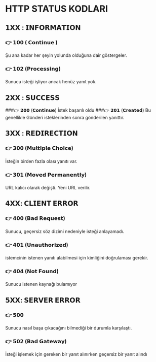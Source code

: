 # HTTP STATUS KODLARI
## 𝟭𝗫𝗫 : 𝗜𝗡𝗙𝗢𝗥𝗠𝗔𝗧𝗜𝗢𝗡
 
### 👉 𝟭𝟬𝟬 ( 𝗖𝗼𝗻𝘁𝗶𝗻𝘂𝗲 ) 
 Şu ana kadar her şeyin yolunda olduğuna dair göstergeler.
### 👉 𝟭𝟬𝟮 (𝗣𝗿𝗼𝗰𝗲𝘀𝘀𝗶𝗻𝗴)
Sunucu isteği işliyor ancak henüz yanıt yok.

## 𝟮𝗫𝗫 : 𝗦𝗨𝗖𝗖𝗘𝗦𝗦
###👉 𝟮𝟬𝟬 (𝗖𝗼𝗻𝘁𝗶𝗻𝘂𝗲)
İstek başarılı oldu
###👉 𝟮𝟬𝟭 (𝗖𝗿𝗲𝗮𝘁𝗲𝗱)
Bu genellikle Gönderi isteklerinden sonra gönderilen yanıttır.

## 𝟯𝗫𝗫 : 𝗥𝗘𝗗𝗜𝗥𝗘𝗖𝗧𝗜𝗢𝗡
### 👉 𝟯𝟬𝟬 (𝗠𝘂𝗹𝘁𝗶𝗽𝗹𝗲 𝗖𝗵𝗼𝗶𝗰𝗲)
İsteğin birden fazla olası yanıtı var.
### 👉 𝟯𝟬𝟭 (𝗠𝗼𝘃𝗲𝗱 𝗣𝗲𝗿𝗺𝗮𝗻𝗲𝗻𝘁𝗹𝘆)
URL kalıcı olarak değişti. Yeni URL verilir.

## 𝟰𝗫𝗫: 𝗖𝗟𝗜𝗘𝗡𝗧 𝗘𝗥𝗥𝗢𝗥
### 👉 𝟰𝟬𝟬 (𝗕𝗮𝗱 𝗥𝗲𝗾𝘂𝗲𝘀𝘁)
Sunucu, geçersiz söz dizimi nedeniyle isteği anlayamadı.
### 👉 𝟰𝟬𝟭 (𝗨𝗻𝗮𝘂𝘁𝗵𝗼𝗿𝗶𝘇𝗲𝗱)
istemcinin istenen yanıtı alabilmesi için kimliğini doğrulaması gerekir.
### 👉 𝟰𝟬𝟰 (𝗡𝗼𝘁 𝗙𝗼𝘂𝗻𝗱)
Sunucu istenen kaynağı bulamıyor

## 𝟱𝗫𝗫: 𝗦𝗘𝗥𝗩𝗘𝗥 𝗘𝗥𝗥𝗢𝗥
### 👉 𝟱𝟬𝟬
Sunucu nasıl başa çıkacağını bilmediği bir durumla karşılaştı.
### 👉 𝟱𝟬𝟮 (𝗕𝗮𝗱 𝗚𝗮𝘁𝗲𝘄𝗮𝘆)
İsteği işlemek için gereken bir yanıt alınırken geçersiz bir yanıt alındı